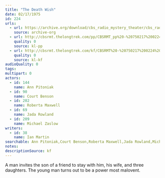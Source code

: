 ```yaml
---
title: "The Death Wish"
date: 02/17/1975
id: 224
urls: 
  - url: https://archive.org/download/cbs_radio_mystery_theater/cbs_radio_mystery_theater-0201-0250.zip/cbs_radio_mystery_theater-0201-0250%2Fcbsrmt_0224_the_death_wisher.mp3
    source: archive-org
  - url: http://cbsrmt.thelongtrek.com/pp/CBSRMT_pp%20-%20750217%200224%20The%20Death%20Wisher.mp3
    quality: 0
    source: kl-pp
  - url: http://cbsrmt.thelongtrek.com/kf/CBSRMT%20-%20750217%200224%20The%20Death%20Wisher_kf.mp3
    quality: 0
    source: kl-kf
audioQuality: 0
tags: 
multipart: 0
actors:  
  - id: 144
    name: Ann Pitoniak  
  - id: 90
    name: Court Benson  
  - id: 202
    name: Roberta Maxwell  
  - id: 69
    name: Jada Rowland  
  - id: 209
    name: Michael Zaslow
writers:  
  - id: 38
    name: Ian Martin
searchable: Ann Pitoniak,Court Benson,Roberta Maxwell,Jada Rowland,Michael Zaslow Ian Martin
notes: 
descriptionSource: kf
---
```

A man invites the son of a friend to stay with him, his wife, and three daughters. The young man turns out to be a power most malovent.
